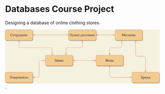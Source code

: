 # Databases Course Project

Designing a database of online clothing stores.

![Conceptual model of the database](images/ConceptualModel.png).

